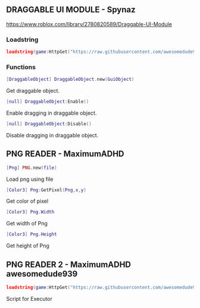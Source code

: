 ## DRAGGABLE UI MODULE - Spynaz
https://www.roblox.com/library/2780820589/Draggable-UI-Module

### Loadstring
```lua
loadstring(game:HttpGet("https://raw.githubusercontent.com/awesomedude939/roblox-scr/main/repost/drag.lua"))()
```

### Functions
```lua
[DraggableObject] DraggableObject.new(GuiObject)
```
Get draggable object.

```lua
[null] DraggableObject:Enable()
```
Enable dragging in draggable object.

```lua
[null] DraggableObject:Disable()
```
Disable dragging in draggable object.

## PNG READER - MaximumADHD

```lua
[Png] PNG.new(file)
```
Load png using file

```lua
[Color3] Png:GetPixel(Png,x,y)
```
Get color of pixel

```lua
[Color3] Png.Width
```
Get width of Png

```lua
[Color3] Png.Height
```
Get height of Png

## PNG READER 2 - MaximumADHD awesomedude939

```lua
loadstring(game:HttpGet("https://raw.githubusercontent.com/awesomedude939/roblox-scr/main/repost/png_reader2.lua"),"PNG GetPixel Width Height")()
```
Script for Executor
